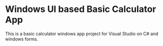 # Windows UI based Basic Calculator App
This is a basic calculator windows app project for Visual Studio on C# and windows forms.
